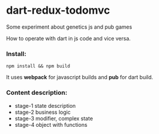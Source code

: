 # dart-redux-todomvc
Some experiment about genetics js and pub games

How to operate with dart in js code and vice versa.


### Install:
`npm install && npm build`

It uses **webpack** for javascript builds and **pub** for dart build.

### Content description:
* stage-1     state description
* stage-2     business logic
* stage-3     modifier, complex state
* stage-4     object with functions
